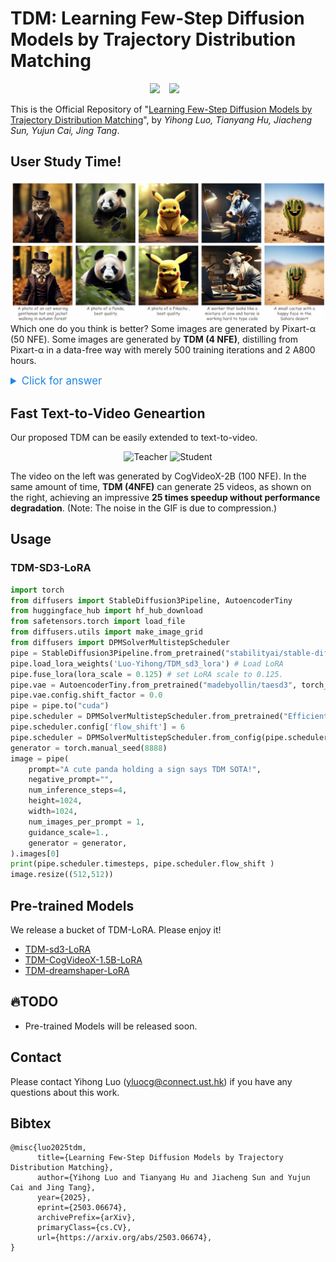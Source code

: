 # TDM: Learning Few-Step Diffusion Models by Trajectory Distribution Matching
<div align="center">
  <a href="https://tdm-t2x.github.io/"><img src="https://img.shields.io/static/v1?label=Project%20Page&message=Github-Page&color=blue&logo=github-pages"></a> &ensp;
  <a href="https://arxiv.org/abs/2503.06674"><img src="https://img.shields.io/static/v1?label=Paper&message=Arxiv:TDM&color=red&logo=arxiv"></a> &ensp;
</div>

This is the Official Repository of "[Learning Few-Step Diffusion Models by Trajectory Distribution Matching](https://arxiv.org/abs/2503.06674)", by *Yihong Luo, Tianyang Hu, Jiacheng Sun, Yujun Cai, Jing Tang*.


## User Study Time!
![user_study](assets/user_study.jpg)
Which one do you think is better? Some images are generated by Pixart-α (50 NFE). Some images are generated by  **TDM (4 NFE)**, distilling from Pixart-α in a data-free way with merely 500 training iterations and 2 A800 hours. 

<details>

<summary style="color: #1E88E5; cursor: pointer; font-size: 1.2em;"> Click for answer</summary>

<p style="font-size: 1.2em; margin-top: 8px;">Answers of TDM's position (left to right): bottom, bottom, top, bottom, top.</p>

</details>

## Fast Text-to-Video Geneartion

Our proposed TDM can be easily extended to text-to-video.

<p align="center">
  <img src="assets/teacher.gif" alt="Teacher" width="45%">
  <img src="assets/student.gif" alt="Student" width="45%">
</p>

The video on the left was generated by CogVideoX-2B (100 NFE). In the same amount of time, **TDM (4NFE)** can generate 25 videos, as shown on the right, achieving an impressive **25 times speedup  without performance degradation**. (Note: The noise in the GIF is due to compression.)

## Usage
### TDM-SD3-LoRA
```python
import torch
from diffusers import StableDiffusion3Pipeline, AutoencoderTiny
from huggingface_hub import hf_hub_download
from safetensors.torch import load_file
from diffusers.utils import make_image_grid
from diffusers import DPMSolverMultistepScheduler
pipe = StableDiffusion3Pipeline.from_pretrained("stabilityai/stable-diffusion-3-medium-diffusers", torch_dtype=torch.float16).to("cuda")
pipe.load_lora_weights('Luo-Yihong/TDM_sd3_lora') # Load LoRA
pipe.fuse_lora(lora_scale = 0.125) # set LoRA scale to 0.125.
pipe.vae = AutoencoderTiny.from_pretrained("madebyollin/taesd3", torch_dtype=torch.float16) # Save GPU memory.
pipe.vae.config.shift_factor = 0.0
pipe = pipe.to("cuda")
pipe.scheduler = DPMSolverMultistepScheduler.from_pretrained("Efficient-Large-Model/Sana_1600M_1024px_BF16_diffusers", subfolder="scheduler")
pipe.scheduler.config['flow_shift'] = 6
pipe.scheduler = DPMSolverMultistepScheduler.from_config(pipe.scheduler.config)
generator = torch.manual_seed(8888)
image = pipe(
    prompt="A cute panda holding a sign says TDM SOTA!",
    negative_prompt="",
    num_inference_steps=4,
    height=1024,
    width=1024,
    num_images_per_prompt = 1,
    guidance_scale=1.,
    generator = generator,
).images[0]
print(pipe.scheduler.timesteps, pipe.scheduler.flow_shift )
image.resize((512,512))
```

## Pre-trained Models
We release a bucket of TDM-LoRA. Please enjoy it!
- [TDM-sd3-LoRA](https://huggingface.co/Luo-Yihong/TDM_sd3_lora)
- [TDM-CogVideoX-1.5B-LoRA](https://huggingface.co/Luo-Yihong/TDM_CogVideoX-1.5B_LoRA)
- [TDM-dreamshaper-LoRA](https://huggingface.co/Luo-Yihong/TDM_dreamshaper_LoRA)

## 🔥TODO 
- Pre-trained Models will be released soon.

## Contact

Please contact Yihong Luo (yluocg@connect.ust.hk) if you have any questions about this work.

## Bibtex

```
@misc{luo2025tdm,
      title={Learning Few-Step Diffusion Models by Trajectory Distribution Matching}, 
      author={Yihong Luo and Tianyang Hu and Jiacheng Sun and Yujun Cai and Jing Tang},
      year={2025},
      eprint={2503.06674},
      archivePrefix={arXiv},
      primaryClass={cs.CV},
      url={https://arxiv.org/abs/2503.06674}, 
}
```
